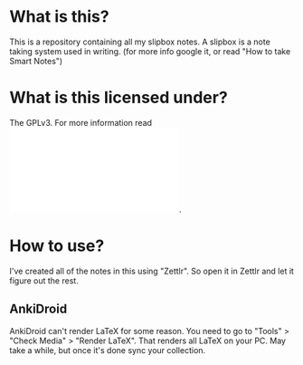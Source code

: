 # What is this? 
This is a repository containing all my slipbox notes.
A slipbox is a note taking system used in writing. (for more info google it,
or read "How to take Smart Notes")

# What is this licensed under?
The GPLv3. For more information read ![the license file](./LICENSE.md).

# How to use?  
I've created all of the notes in this using "Zettlr". So open it in Zettlr
and let it figure out the rest.

## AnkiDroid
AnkiDroid can't render LaTeX for some reason. You need to go to "Tools" > "Check Media" > "Render LaTeX".
That renders all LaTeX on your PC. May take a while, but once it's done sync your collection.
